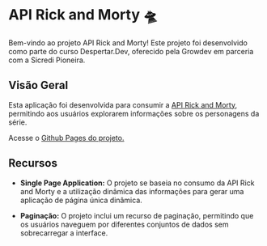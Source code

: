 # API Rick and Morty 🛸

Bem-vindo ao projeto API Rick and Morty! Este projeto foi desenvolvido como parte do curso Despertar.Dev, oferecido pela Growdev em parceria com a Sicredi Pioneira.

## Visão Geral

Esta aplicação foi desenvolvida para consumir a [API Rick and Morty](https://rickandmortyapi.com/), permitindo aos usuários explorarem informações sobre os personagens da série.

Acesse o [Github Pages do projeto.](https://joaocmellus.github.io/api-ricky-and-morty)

## Recursos

- **Single Page Application:** O projeto se baseia no consumo da API Rick and Morty e a utilização dinâmica das informações para gerar uma aplicação de página única dinâmica.

- **Paginação:** O projeto inclui um recurso de paginação, permitindo que os usuários naveguem por diferentes conjuntos de dados sem sobrecarregar a interface.
